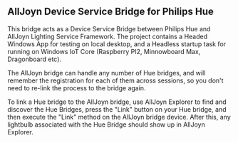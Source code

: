 ## AllJoyn Device Service Bridge for Philips Hue

This bridge acts as a Device Service Bridge between Philips Hue and AllJoyn Lighting Service Framework. 
The project contains a Headed Windows App for testing on local desktop, and a Headless startup task for running on Windows IoT Core (Raspberry PI2, Minnowboard Max, Dragonboard etc).

The AllJoyn bridge can handle any number of Hue bridges, and will remember the registration for each of them across sessions, so you don't need to re-link the process to the bridge again.

To link a Hue bridge to the AllJoyn bridge, use AllJoyn Explorer to find and discover the Hue Bridges, press the "Link" button on your Hue bridge, and then execute the "Link" method on the AllJoyn bridge device. After this, any lightbulb associated with the Hue Bridge should show up in AllJoyn Explorer.
